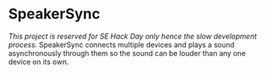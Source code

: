 <h1>SpeakerSync</h1>
<i>This project is reserved for SE Hack Day only hence the slow development
process.</i>
SpeakerSync connects multiple devices and plays a sound asynchronously
through them so the sound can be louder than any one device on its own.

